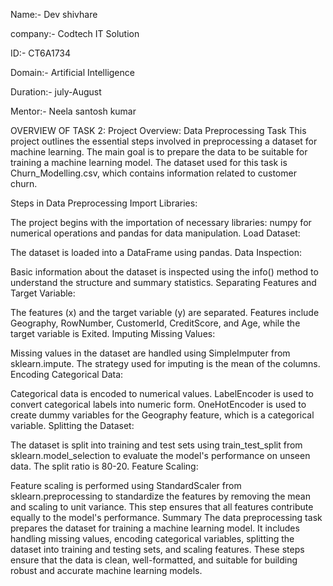 Name:- Dev shivhare

company:- Codtech IT Solution

ID:- CT6A1734

Domain:- Artificial Intelligence

Duration:- july-August

Mentor:- Neela santosh kumar

OVERVIEW OF TASK 2:
Project Overview: Data Preprocessing Task
This project outlines the essential steps involved in preprocessing a dataset for machine learning. The main goal is to prepare the data to be suitable for training a machine learning model. The dataset used for this task is Churn_Modelling.csv, which contains information related to customer churn.

Steps in Data Preprocessing
Import Libraries:

The project begins with the importation of necessary libraries: numpy for numerical operations and pandas for data manipulation.
Load Dataset:

The dataset is loaded into a DataFrame using pandas.
Data Inspection:

Basic information about the dataset is inspected using the info() method to understand the structure and summary statistics.
Separating Features and Target Variable:

The features (x) and the target variable (y) are separated. Features include Geography, RowNumber, CustomerId, CreditScore, and Age, while the target variable is Exited.
Imputing Missing Values:

Missing values in the dataset are handled using SimpleImputer from sklearn.impute. The strategy used for imputing is the mean of the columns.
Encoding Categorical Data:

Categorical data is encoded to numerical values.
LabelEncoder is used to convert categorical labels into numeric form.
OneHotEncoder is used to create dummy variables for the Geography feature, which is a categorical variable.
Splitting the Dataset:

The dataset is split into training and test sets using train_test_split from sklearn.model_selection to evaluate the model's performance on unseen data. The split ratio is 80-20.
Feature Scaling:

Feature scaling is performed using StandardScaler from sklearn.preprocessing to standardize the features by removing the mean and scaling to unit variance.
This step ensures that all features contribute equally to the model's performance.
Summary
The data preprocessing task prepares the dataset for training a machine learning model. It includes handling missing values, encoding categorical variables, splitting the dataset into training and testing sets, and scaling features. These steps ensure that the data is clean, well-formatted, and suitable for building robust and accurate machine learning models.
